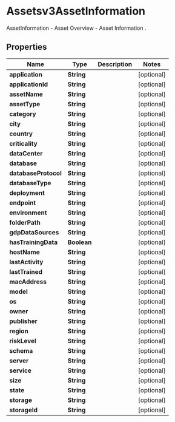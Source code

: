 

# Assetsv3AssetInformation

AssetInformation - Asset Overview - Asset Information .

## Properties

| Name | Type | Description | Notes |
|------------ | ------------- | ------------- | -------------|
|**application** | **String** |  |  [optional] |
|**applicationId** | **String** |  |  [optional] |
|**assetName** | **String** |  |  [optional] |
|**assetType** | **String** |  |  [optional] |
|**category** | **String** |  |  [optional] |
|**city** | **String** |  |  [optional] |
|**country** | **String** |  |  [optional] |
|**criticality** | **String** |  |  [optional] |
|**dataCenter** | **String** |  |  [optional] |
|**database** | **String** |  |  [optional] |
|**databaseProtocol** | **String** |  |  [optional] |
|**databaseType** | **String** |  |  [optional] |
|**deployment** | **String** |  |  [optional] |
|**endpoint** | **String** |  |  [optional] |
|**environment** | **String** |  |  [optional] |
|**folderPath** | **String** |  |  [optional] |
|**gdpDataSources** | **String** |  |  [optional] |
|**hasTrainingData** | **Boolean** |  |  [optional] |
|**hostName** | **String** |  |  [optional] |
|**lastActivity** | **String** |  |  [optional] |
|**lastTrained** | **String** |  |  [optional] |
|**macAddress** | **String** |  |  [optional] |
|**model** | **String** |  |  [optional] |
|**os** | **String** |  |  [optional] |
|**owner** | **String** |  |  [optional] |
|**publisher** | **String** |  |  [optional] |
|**region** | **String** |  |  [optional] |
|**riskLevel** | **String** |  |  [optional] |
|**schema** | **String** |  |  [optional] |
|**server** | **String** |  |  [optional] |
|**service** | **String** |  |  [optional] |
|**size** | **String** |  |  [optional] |
|**state** | **String** |  |  [optional] |
|**storage** | **String** |  |  [optional] |
|**storageId** | **String** |  |  [optional] |



